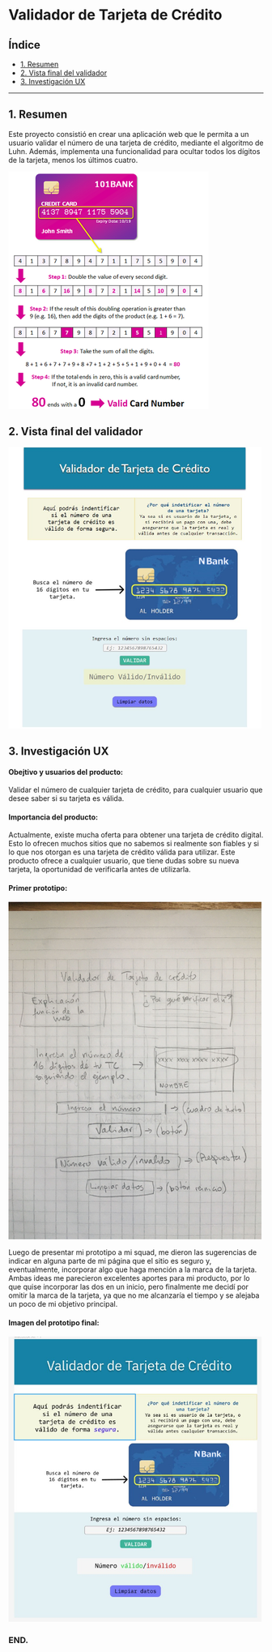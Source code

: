 # Validador de Tarjeta de Crédito

## Índice

* [1. Resumen](#1-resumen)
* [2. Vista final del validador](#2-vista-final-del-validador)
* [3. Investigación UX](#3-investigacion-ux)

***

## 1. Resumen

Este proyecto consistió en crear una aplicación web que le permita a un usuario validar el número de una tarjeta de crédito, mediante el algoritmo de Luhn. Además, implementa una funcionalidad para ocultar todos los dígitos de la tarjeta, menos los últimos cuatro.

![Algoritmo-Luhn](Otras/thumb.png)

## 2. Vista final del validador

<img src="Otras/prototipo%20final.jpg" width=500 >

## 3. Investigación UX
  
#### Obejtivo y usuarios del producto: 
  Validar el número de cualquier tarjeta de crédito, para cualquier usuario que desee saber si su tarjeta es válida.

#### Importancia del producto: 
  Actualmente, existe mucha oferta para obtener una tarjeta de crédito digital. Esto lo ofrecen muchos sitios que no sabemos si realmente son fiables y si lo que nos otorgan es una tarjeta de crédito válida para utilizar. 
  Este producto ofrece a cualquier usuario, que tiene dudas sobre su nueva tarjeta, la oportunidad de verificarla antes de utilizarla.

#### Primer prototipo:
<img src="Otras/Prototipo.jpg" width=500 >

  Luego de presentar mi prototipo a mi squad, me dieron las sugerencias de indicar en alguna parte de mi página que el sitio es seguro y, eventualmente, incorporar algo que haga mención a la marca de la tarjeta. 
  Ambas ideas me parecieron excelentes aportes para mi producto, por lo que quise incorporar las dos en un inicio, pero finalmente me decidí por omitir la marca de la tarjeta, ya que no me alcanzaría el tiempo y se alejaba un poco de mi objetivo principal.

#### Imagen del prototipo final:
 <img src="Otras/prototipo%20figma.jpg" width=500 >
  
### END.
